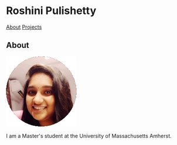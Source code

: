 # Roshini Pulishetty

[About](https://roshinishetty.github.io/About/) [Projects](https://roshinishetty.github.io/) 

## About


![Profile Picture](/profilepicture.jpg)

I am a Master's student at the University of Massachusetts Amherst.
